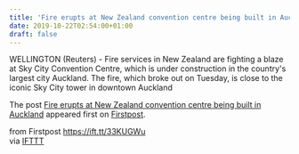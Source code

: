 ```yaml
---
title: 'Fire erupts at New Zealand convention centre being built in Auckland'
date: 2019-10-22T02:54:00+01:00
draft: false
---
```


WELLINGTON (Reuters) - Fire services in New Zealand are fighting a blaze at Sky City Convention Centre, which is under construction in the country's largest city Auckland. The fire, which broke out on Tuesday, is close to the iconic Sky City tower in downtown Auckland

The post [Fire erupts at New Zealand convention centre being built in Auckland](http://www.firstpost.com/world/fire-erupts-at-new-zealand-convention-centre-being-built-in-auckland-7533011.html) appeared first on [Firstpost](http://www.firstpost.com).

  
  
from Firstpost https://ift.tt/33KUGWu  
via [IFTTT](https://ifttt.com/?ref=da&site=blogger)